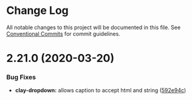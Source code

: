 # Change Log

All notable changes to this project will be documented in this file.
See [Conventional Commits](https://conventionalcommits.org) for commit guidelines.

# 2.21.0 (2020-03-20)


### Bug Fixes

* **clay-dropdown:** allows caption to accept html and string ([592e94c](https://github.com/liferay/clay/tree/master/packages/clay-management-toolbar/commit/592e94c))
